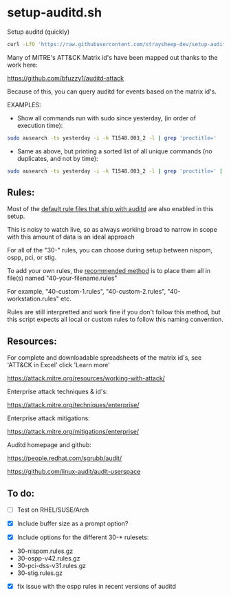 # setup-auditd.sh
Setup auditd (quickly)

```bash
curl -LfO 'https://raw.githubusercontent.com/straysheep-dev/setup-auditd/main/setup-auditd.sh'
```

Many of MITRE's ATT&CK Matrix id's have been mapped out thanks to the work here:

<https://github.com/bfuzzy1/auditd-attack>

Because of this, you can query auditd for events based on the matrix id's.

EXAMPLES:
* Show all commands run with sudo since yesterday, (in order of execution time):
```bash
sudo ausearch -ts yesterday -i -k T1548.003_2 -l | grep 'proctitle='
```
* Same as above, but printing a sorted list of all unique commands (no duplicates, and not by time):
```bash
sudo ausearch -ts yesterday -i -k T1548.003_2 -l | grep 'proctitle=' | sed 's/ proctitle=/\nproctitle=/g' | grep 'proctitle=' | sort -u
```
## Rules: 
Most of the [default rule files that ship with auditd](https://github.com/linux-audit/audit-userspace/tree/master/rules) are also enabled in this setup.

This is noisy to watch live, so as always working broad to narrow in scope with this amount of data is an ideal approach

For all of the "30-" rules, you can choose during setup between nispom, ospp, pci, or stig.

To add your own rules, the [recommended method](https://github.com/linux-audit/audit-userspace/blob/master/rules/40-local.rules) is to place them all in file(s) named "40-your-filename.rules"
 
For example, "40-custom-1.rules", "40-custom-2.rules", "40-workstation.rules" etc.

Rules are still interpretted and work fine if you don't follow this method, but this script expects all local or custom rules to follow this naming convention.

## Resources:
For complete and downloadable spreadsheets of the matrix id's, see 'ATT&CK in Excel' click 'Learn more'

<https://attack.mitre.org/resources/working-with-attack/>

Enterprise attack techniques & id's:

<https://attack.mitre.org/techniques/enterprise/>

Enterprise attack mitigations:

<https://attack.mitre.org/mitigations/enterprise/>

Auditd homepage and github:

<https://people.redhat.com/sgrubb/audit/>

<https://github.com/linux-audit/audit-userspace>

## To do:

- [ ] Test on RHEL/SUSE/Arch

- [x] Include buffer size as a prompt option?

- [x] Include options for the different 30-* rulesets:
 * 30-nispom.rules.gz
 * 30-ospp-v42.rules.gz
 * 30-pci-dss-v31.rules.gz
 * 30-stig.rules.gz

- [x] fix issue with the ospp rules in recent versions of auditd
